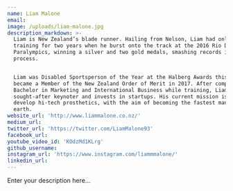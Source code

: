 ```yaml
---
name: Liam Malone
email:
image: /uploads/liam-malone.jpg
description_markdown: >-
  Liam is New Zealand’s blade runner. Hailing from Nelson, Liam had only been
  training for two years when he burst onto the track at the 2016 Rio De Janeiro
  Paralympics, winning a silver and two gold medals, smashing records in the
  process.


  Liam was Disabled Sportsperson of the Year at the Halberg Awards this year and
  became a Member of the New Zealand Order of Merit in 2017. After completing a
  Bachelor in Marketing and International Business while training, Liam is now a
  sought-after keynoter and invests in startups. His current mission is to
  develop hi-tech prosthetics, with the aim of becoming the fastest man on
  earth.
website_url: 'http://www.liammalone.co.nz/'
medium_url:
twitter_url: 'https://twitter.com/LiamMalone93'
facebook_url:
youtube_video_id: 'KOdzMd1KLrg'
github_username:
instagram_url: 'https://www.instagram.com/liammmalone/'
linkedin_url:
---
```


Enter your description here...
